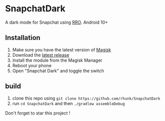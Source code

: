 # SnapchatDark
A dark mode for Snapchat using [RRO](https://source.android.com/docs/core/runtime/rros). Android 10+

## Installation
1. Make sure you have the latest version of [Magisk](https://github.com/topjohnwu/Magisk/releases/latest)
2. Download the [latest release](https://github.com/rhunk/SnapchatDark/releases/latest)
3. Install the module from the Magisk Manager
4. Reboot your phone
5. Open "Snapchat Dark" and toggle the switch

## build
1. clone this repo using ``git clone https://github.com/rhunk/SnapchatDark``
3. run ``cd SnapchatDark`` and then ``./gradlew assembleDebug``

Don't forget to star this project !

